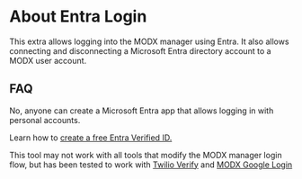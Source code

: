 # About Entra Login

This extra allows logging into the MODX manager using Entra. It also allows connecting and disconnecting a 
Microsoft Entra directory account to a MODX user account.


## FAQ

<deflist>
    <def title="Do I need a corporate Entra account to log in with Microsoft Entra?">
        <p>No, anyone can create a Microsoft Entra app that allows logging in with personal accounts.</p>
        <p>Learn how to <a href="https://learn.microsoft.com/en-us/entra/verified-id/how-to-create-a-free-developer-account">create a free Entra Verified ID.</a></p>
    </def>
    <def title="Does this work with other login tools?">
        <p>This tool may not work with all tools that modify the MODX manager login flow, but has been tested to work with
        <a href="https://extras.modx.com/package/twilio1">Twilio Verify</a> and 
        <a href="https://extras.modx.com/package/modxgooglelogin">MODX Google Login</a></p>
    </def>
</deflist>